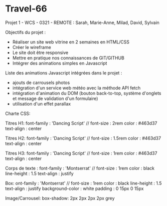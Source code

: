 # Travel-66
Projet 1 - WCS - 0321 - REMOTE : Sarah, Marie-Anne, Milad, David, Sylvain

Objectifs du projet :
- Réaliser un site web vitrine en 2 semaines en HTML/CSS
- Créer le wireframe
- Le site doit être responsive
- Mettre en pratique nos connaissances de GIT/GITHUB
- Intégrer des animations simples en Javascript


Liste des animations Javascript intégrées dans le projet :
- ajouts de carrousels photos
- intégration d'un service web météo avec la méthode API fetch
- intégration d'animation du DOM (bouton back-to-top, système d'onglets et message de validation d'un formulaire)
- utilisation d'un effet parallax


Charte CSS:

Titres H1:
font-family : 'Dancing Script' // <link href="https://fonts.googleapis.com/css2?family=Dancing+Script&display=swap" rel="stylesheet">
font-size : 2rem
color : #463d37
text-align : center

Titres H2:
font-family : 'Dancing Script' // <link href="https://fonts.googleapis.com/css2?family=Dancing+Script&display=swap" rel="stylesheet">
font-size : 1.5rem
color : #463d37
text-align : center

Titres H3:
font-family : 'Dancing Script' // <link href="https://fonts.googleapis.com/css2?family=Dancing+Script&display=swap" rel="stylesheet">
font-size : 1rem
color : #463d37
text-align : center


Corps de texte : 
font-family : 'Montserrat' // <link href="https://fonts.googleapis.com/css2?family=Montserrat:wght@200&display=swap" rel="stylesheet">
font-size : 1rem
color : black
line-height : 1.5
text-align : justify

Box:
ont-family : 'Montserrat' // <link href="https://fonts.googleapis.com/css2?family=Montserrat:wght@200&display=swap" rel="stylesheet">
font-size : 1rem
color : black
line-height : 1.5
text-align : justify
background-color : white
padding : 0 15px 0 15px


Image/Carrousel:
box-shadow: 2px 2px 2px 2px grey
